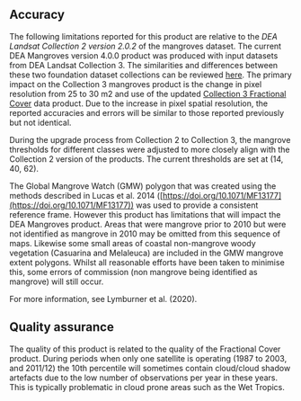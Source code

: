## Accuracy

The following limitations reported for this product are relative to the *DEA Landsat Collection 2 version 2.0.2* of the mangroves dataset. The current DEA Mangroves version 4.0.0 product was produced with input datasets from DEA Landsat Collection 3. The similarities and differences between these two foundation dataset collections can be reviewed [here](https://www.ga.gov.au/scientific-topics/dea/news/dea-landsat-collection-upgrade). The primary impact on the Collection 3 mangroves product is the change in pixel resolution from 25 to 30 m2 and use of the updated [Collection 3 Fractional Cover](/data/product/dea-fractional-cover-landsat/) data product. Due to the increase in pixel spatial resolution, the reported accuracies and errors will be similar to those reported previously but not identical.

During the upgrade process from Collection 2 to Collection 3, the mangrove thresholds for different classes were adjusted to more closely align with the Collection 2 version of the products. The current thresholds are set at (14, 40, 62).

The Global Mangrove Watch (GMW) polygon that was created using the methods described in Lucas et al. 2014 ([https://doi.org/10.1071/MF13177](https://doi.org/10.1071/MF13177)) was used to provide a consistent reference frame. However this product has limitations that will impact the DEA Mangroves product. Areas that were mangrove prior to 2010 but were not identified as mangrove in 2010 may be omitted from this sequence of maps. Likewise some small areas of coastal non-mangrove woody vegetation (Casuarina and Melaleuca) are included in the GMW mangrove extent polygons. Whilst all reasonable efforts have been taken to minimise this, some errors of commission (non mangrove being identified as mangrove) will still occur.

For more information, see Lymburner et al. (2020).

## Quality assurance

The quality of this product is related to the quality of the Fractional Cover product. During periods when only one satellite is operating (1987 to 2003, and 2011/12) the 10th percentile will sometimes contain cloud/cloud shadow artefacts due to the low number of observations per year in these years. This is typically problematic in cloud prone areas such as the Wet Tropics.

